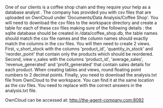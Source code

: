 One of our clients is a coffee shop chain and they require your help as a database analyst . The company has provided you with csv files that are uploaded on OwnCloud under 'Documents/Data Analysis/Coffee Shop'. You will need to download the csv files to the workspace directory and create a table for each of these csv files making sure of the following details : the sqlite database should be created in /data/coffee_shop.db, the table names should match the csv file names and the column names should exactly match the columns in the csv files. You will then need to create 2 views. First, v_short_stock with the columns 'product_id', 'quantity_in_stock' and 'reorder_point' that contain only the products which should be reordered. Second, view v_sales with the columns 'product_id', 'average_sales', 'revenue_generated' and 'profit_generated' that contain sales details for each product. When creating tables and views, round floating point numbers to 2 decimal points. Finally, you need to download the analysis.txt file from OwnCloud to the workspace. You can find it at the same location as the csv files. You need to replace <ANSWER HERE> with the correct answers in the analysis.txt file.

OwnCloud can be accessed at: http://the-agent-company.com:8092
